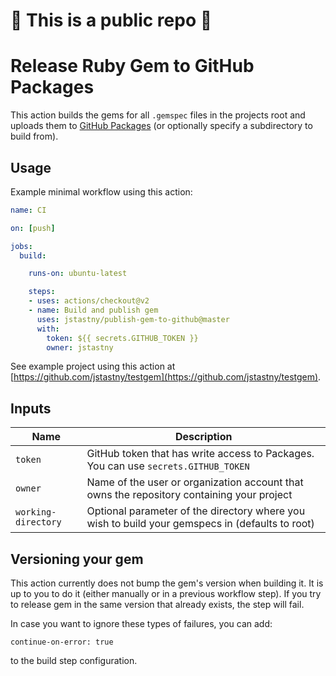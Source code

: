 # 🚨 This is a public repo 🚨

# Release Ruby Gem to GitHub Packages
This action builds the gems for all `.gemspec` files in the projects root and uploads them to [GitHub Packages](https://github.com/features/packages) (or optionally specify a subdirectory to build from).

## Usage
Example minimal workflow using this action:
```yaml
name: CI

on: [push]

jobs:
  build:

    runs-on: ubuntu-latest

    steps:
    - uses: actions/checkout@v2
    - name: Build and publish gem
      uses: jstastny/publish-gem-to-github@master
      with:
        token: ${{ secrets.GITHUB_TOKEN }}
        owner: jstastny
```

See example project using this action at [https://github.com/jstastny/testgem](https://github.com/jstastny/testgem).

## Inputs

| Name                | Description                                                                                     |
| ------------------- | ----------------------------------------------------------------------------------------------- |
| `token`             | GitHub token that has write access to Packages. You can use `secrets.GITHUB_TOKEN`              |
| `owner`             | Name of the user or organization account that owns the repository containing your project       |
| `working-directory` | Optional parameter of the directory where you wish to build your gemspecs in (defaults to root) |

## Versioning your gem

This action currently does not bump the gem's version when building it. It is up to you to do it (either manually or in a previous workflow step).
If you try to release gem in the same version that already exists, the step will fail.

In case you want to ignore these types of failures, you can add:
```
continue-on-error: true
```
to the build step configuration.
